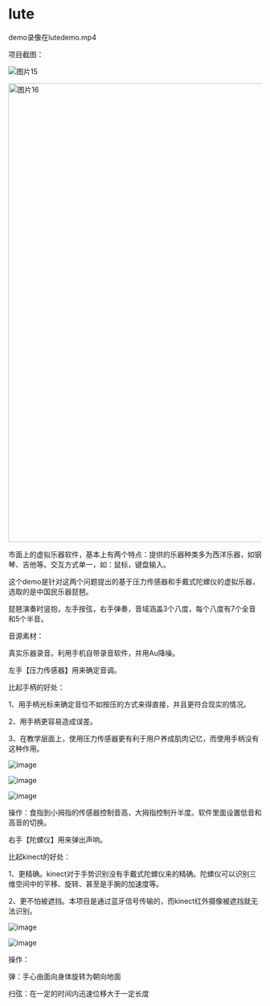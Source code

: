 # lute

demo录像在lutedemo.mp4

项目截图：

![图片15](https://user-images.githubusercontent.com/71310491/143442691-bf5062a9-de1c-4571-81a5-46bfafc21ea0.png)

<img width="912" alt="图片16" src="https://user-images.githubusercontent.com/71310491/143443757-c36ec42d-1458-4b70-b611-d1f2ac375cb1.png">


市面上的虚拟乐器软件，基本上有两个特点：提供的乐器种类多为西洋乐器，如钢琴、吉他等。交互方式单一，如：鼠标，键盘输入。

这个demo是针对这两个问题提出的基于压力传感器和手戴式陀螺仪的虚拟乐器，选取的是中国民乐器琵琶。

琵琶演奏时竖抱，左手按弦，右手弹奏，音域涵盖3个八度，每个八度有7个全音和5个半音。

音源素材：

真实乐器录音。利用手机自带录音软件，并用Au降噪。

左手【压力传感器】用来确定音调。

比起手柄的好处：

1、用手柄光标来确定音位不如按压的方式来得直接，并且更符合现实的情况。

2、用手柄更容易造成误差。

3、在教学层面上，使用压力传感器更有利于用户养成肌肉记忆，而使用手柄没有这种作用。

![image](https://user-images.githubusercontent.com/71310491/143443129-809ba2fb-3f5e-4be5-b0b2-3dcd7dca85f0.png)

![image](https://user-images.githubusercontent.com/71310491/143443116-1484a7f7-c8ea-47af-8e2c-82cb796583d8.png)

![image](https://user-images.githubusercontent.com/71310491/143443122-fff6930b-57ce-4a55-9b43-b49d9c8e3a34.png)


操作：食指到小拇指的传感器控制音高，大拇指控制升半度。软件里面设置低音和高音的切换。


右手【陀螺仪】用来弹出声响。

比起kinect的好处：

1、更精确。kinect对于手势识别没有手戴式陀螺仪来的精确。陀螺仪可以识别三维空间中的平移、旋转、甚至是手腕的加速度等。

2、更不怕被遮挡。本项目是通过蓝牙信号传输的，而kinect红外摄像被遮挡就无法识别。

![image](https://user-images.githubusercontent.com/71310491/143443154-64100da6-855b-4fb0-9c64-59402622c9ef.png)

![image](https://user-images.githubusercontent.com/71310491/143443158-fbe2058a-d7e0-4e76-a501-c63f73d2ad05.png)

操作：

弹：手心由面向身体旋转为朝向地面

扫弦：在一定的时间内迅速位移大于一定长度

